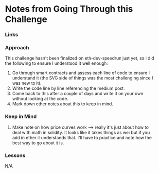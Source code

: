 # Notes from Going Through this Challenge

### Links

### Approach

This challenge hasn't been finalized on eth-dev-speedrun just yet, so I did the following to ensure I understood it well enough:

1. Go through smart contracts and assess each line of code to ensure I understand it (the SVG side of things was the most challenging since I was new to it).
2. Write the code line by line referencing the medium post.
3. Come back to this after a couple of days and write it on your own without looking at the code.
4. Mark down other notes about this to keep in mind.

### Keep in Mind

1.  Make note on how price curves work --> really it's just about how to deal with math in solidity. It looks like it takes things as wei but if you add in ether it understands that. I'll have to practice and note how the best way to go about it is.

### Lessons

N/A
